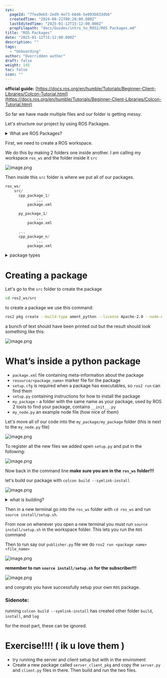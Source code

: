 ```yaml
---
sys:
  pageId: "7fea9eb5-2ed9-4e73-b6d6-5e093b833dbb"
  createdTime: "2024-08-21T00:28:00.000Z"
  lastEditedTime: "2025-01-12T15:12:00.000Z"
  propFilepath: "docs/Guides/intro_to_ROS2/ROS Packages.md"
title: "ROS Packages"
date: "2025-01-12T15:12:00.000Z"
description: ""
tags:
  - "Onboarding"
author: "Overridden author"
draft: false
weight: 145
toc: false
icon: ""
---
```


**official guide:** [https://docs.ros.org/en/humble/Tutorials/Beginner-Client-Libraries/Colcon-Tutorial.html](https://docs.ros.org/en/humble/Tutorials/Beginner-Client-Libraries/Colcon-Tutorial.html)

So far we have made multiple files and our folder is getting messy.

Let's structure our project by using ROS Packages.

<details>

<summary>What are ROS Packages?</summary>

ROS Packages are, as the name implies, packages of code that are highly sharable between ROS developers.

They consist of a folder, `package.xml` file, and source code

```python
      cpp_package_1/
		      ... imagine much code files here ..
          package.xml
```

</details>

First, we need to create a ROS workspace.

We do this by making 2 folders one inside another. I am calling my workspace `ros_ws` and the folder inside it `src`

![image.png](https://prod-files-secure.s3.us-west-2.amazonaws.com/d518164a-d88e-44d1-a4ee-3adb3bd8bce0/70706947-fd18-4537-a67b-e12946812d31/image.png?X-Amz-Algorithm=AWS4-HMAC-SHA256&X-Amz-Content-Sha256=UNSIGNED-PAYLOAD&X-Amz-Credential=ASIAZI2LB4667ECKUSVU%2F20250128%2Fus-west-2%2Fs3%2Faws4_request&X-Amz-Date=20250128T230725Z&X-Amz-Expires=3600&X-Amz-Security-Token=IQoJb3JpZ2luX2VjEHcaCXVzLXdlc3QtMiJHMEUCIQC4NDizMGSnswaONdgNSlW4jQDDDb%2BEtihFatNzfKjmuAIgOxU2xC6PJZGTzDUDTWABX3erT4G%2FM46B03RKaVMKlUcq%2FwMIfxAAGgw2Mzc0MjMxODM4MDUiDLlnU0JUXbIN28RjeyrcA3nR7Lv7sfIt5wEkQgHuDiRpUsAs0SGJngeH7HKmUWBXypCIwadUcaiyoNH3YHNZU%2BHpjhNvbsi5rHX0lHPNsGB9Z%2F0PI%2FJgQt95LXJ68WoCFpUT5JxIQpZIh72FbTSYtFIEIypxr6amDqIBCOS2ao%2FJDsuZlYBKMT0IQ1Ig%2BqEAXPrz5gyqmkfAf7%2B5NiEk2Hls9edZZmbN6vP1ZNlZ6eTQKf46oomcf6RFMsX3QiF8mKclzGp%2BShDO6WHO1i24aETaUunwRXUmMjTh4gfKknewLnvG2x%2BkpDm7KNzAahdgy8Lji3HzXsYFABlbkA%2FYR%2BIrYFB2JU28PDJIk8Z7OG30ZR%2Bj%2FjCV2vPD5g%2F53S7GFqwYgk6ownhZXvb8%2FkRsX2lyAna8DTmmszwvmOVADRrxQqfeUyHMr4Rd%2BMpQGGbeKIsVmlBbQe7taEOjSA7mam%2F7vNyM90QHWO%2BVv9mfTsOQ6W30DqjizB5s7Vq3p1QRw9p3ZX64YH4P1eC9X487TJV1egULsIHmVbQcqSRvH88mm3KGD49XYe97nAob4u2f0LFeMKiAwGv5v4NE55dZPpkLcqvP9YSPl3ofZnwgzH2bWqvsPHsbeRTkfm0EPod5fs8bIbglAuk9xiayMNOx5bwGOqUBWKhikHnmbCsYcLP0KYpysC0HQBBai9pcpMIdXDftAgYMIsplhICkD7ZB4BV%2B6nRFHR5Lr2z8NPKrEoGy5SN%2FjyONuSbtYTRncm6nD2O70E6M7PELIZ%2BRsIu8h%2FLqPThXy8KNBE0zb0o6eTSrkfMAVdSlWZFW9T%2B7qilvB9cryNC80hFzCl8gRWI%2FhNNoR%2F%2FcG7%2BHkWpwX647zZ456qxs7u5FIJej&X-Amz-Signature=7c4e2b58e649686cd6a63c1379c6458c4eb9ca728e91dacefa45a4976f0c17c6&X-Amz-SignedHeaders=host&x-id=GetObject)

Then inside this `src` folder is where we put all of our packages.

```python
ros_ws/
    src/
      cpp_package_1/
		      ...
          package.xml

      py_package_1/
		      ...
          package.xml

      ...
      cpp_package_n/
		      ...
          package.xml

```

<details>

<summary>package types</summary>

packages can be either `C++` or python.

the intern file structure is different for each but for this guide we will stick to creating python packages

</details>

# Creating a package

Let's go to the `src` folder to create the package

```bash
cd ros2_ws/src
```

to create a package we use this command:

```bash
ros2 pkg create --build-type ament_python --license Apache-2.0 --node-name my_node my_package
```

a bunch of text should have been printed out but the result should look something like this:

![image.png](https://prod-files-secure.s3.us-west-2.amazonaws.com/d518164a-d88e-44d1-a4ee-3adb3bd8bce0/e6cf1e3f-8512-4a3e-b131-079f800bf3e8/image.png?X-Amz-Algorithm=AWS4-HMAC-SHA256&X-Amz-Content-Sha256=UNSIGNED-PAYLOAD&X-Amz-Credential=ASIAZI2LB4667ECKUSVU%2F20250128%2Fus-west-2%2Fs3%2Faws4_request&X-Amz-Date=20250128T230725Z&X-Amz-Expires=3600&X-Amz-Security-Token=IQoJb3JpZ2luX2VjEHcaCXVzLXdlc3QtMiJHMEUCIQC4NDizMGSnswaONdgNSlW4jQDDDb%2BEtihFatNzfKjmuAIgOxU2xC6PJZGTzDUDTWABX3erT4G%2FM46B03RKaVMKlUcq%2FwMIfxAAGgw2Mzc0MjMxODM4MDUiDLlnU0JUXbIN28RjeyrcA3nR7Lv7sfIt5wEkQgHuDiRpUsAs0SGJngeH7HKmUWBXypCIwadUcaiyoNH3YHNZU%2BHpjhNvbsi5rHX0lHPNsGB9Z%2F0PI%2FJgQt95LXJ68WoCFpUT5JxIQpZIh72FbTSYtFIEIypxr6amDqIBCOS2ao%2FJDsuZlYBKMT0IQ1Ig%2BqEAXPrz5gyqmkfAf7%2B5NiEk2Hls9edZZmbN6vP1ZNlZ6eTQKf46oomcf6RFMsX3QiF8mKclzGp%2BShDO6WHO1i24aETaUunwRXUmMjTh4gfKknewLnvG2x%2BkpDm7KNzAahdgy8Lji3HzXsYFABlbkA%2FYR%2BIrYFB2JU28PDJIk8Z7OG30ZR%2Bj%2FjCV2vPD5g%2F53S7GFqwYgk6ownhZXvb8%2FkRsX2lyAna8DTmmszwvmOVADRrxQqfeUyHMr4Rd%2BMpQGGbeKIsVmlBbQe7taEOjSA7mam%2F7vNyM90QHWO%2BVv9mfTsOQ6W30DqjizB5s7Vq3p1QRw9p3ZX64YH4P1eC9X487TJV1egULsIHmVbQcqSRvH88mm3KGD49XYe97nAob4u2f0LFeMKiAwGv5v4NE55dZPpkLcqvP9YSPl3ofZnwgzH2bWqvsPHsbeRTkfm0EPod5fs8bIbglAuk9xiayMNOx5bwGOqUBWKhikHnmbCsYcLP0KYpysC0HQBBai9pcpMIdXDftAgYMIsplhICkD7ZB4BV%2B6nRFHR5Lr2z8NPKrEoGy5SN%2FjyONuSbtYTRncm6nD2O70E6M7PELIZ%2BRsIu8h%2FLqPThXy8KNBE0zb0o6eTSrkfMAVdSlWZFW9T%2B7qilvB9cryNC80hFzCl8gRWI%2FhNNoR%2F%2FcG7%2BHkWpwX647zZ456qxs7u5FIJej&X-Amz-Signature=47199fc626e85af3e3ee7b1fb869e910337fbc7fca36f2d337b8784b3f2a6cca&X-Amz-SignedHeaders=host&x-id=GetObject)

# What’s inside a python package

- `package.xml` file containing meta-information about the package
- `resource/<package_name>` marker file for the package
- `setup.cfg` is required when a package has executables, so `ros2 run` can find them
- `setup.py` containing instructions for how to install the package
- `my_package` - a folder with the same name as your package, used by ROS 2 tools to find your package, contains `__init__.py`
- `my_node.py` an example node file (how nice of them)

Let's move all of our code into the `my_package/my_package` folder (this is next to the `my_node.py` file)

![image.png](https://prod-files-secure.s3.us-west-2.amazonaws.com/d518164a-d88e-44d1-a4ee-3adb3bd8bce0/9ce58f11-0da9-4d3e-b86d-506a9685d378/image.png?X-Amz-Algorithm=AWS4-HMAC-SHA256&X-Amz-Content-Sha256=UNSIGNED-PAYLOAD&X-Amz-Credential=ASIAZI2LB4667ECKUSVU%2F20250128%2Fus-west-2%2Fs3%2Faws4_request&X-Amz-Date=20250128T230725Z&X-Amz-Expires=3600&X-Amz-Security-Token=IQoJb3JpZ2luX2VjEHcaCXVzLXdlc3QtMiJHMEUCIQC4NDizMGSnswaONdgNSlW4jQDDDb%2BEtihFatNzfKjmuAIgOxU2xC6PJZGTzDUDTWABX3erT4G%2FM46B03RKaVMKlUcq%2FwMIfxAAGgw2Mzc0MjMxODM4MDUiDLlnU0JUXbIN28RjeyrcA3nR7Lv7sfIt5wEkQgHuDiRpUsAs0SGJngeH7HKmUWBXypCIwadUcaiyoNH3YHNZU%2BHpjhNvbsi5rHX0lHPNsGB9Z%2F0PI%2FJgQt95LXJ68WoCFpUT5JxIQpZIh72FbTSYtFIEIypxr6amDqIBCOS2ao%2FJDsuZlYBKMT0IQ1Ig%2BqEAXPrz5gyqmkfAf7%2B5NiEk2Hls9edZZmbN6vP1ZNlZ6eTQKf46oomcf6RFMsX3QiF8mKclzGp%2BShDO6WHO1i24aETaUunwRXUmMjTh4gfKknewLnvG2x%2BkpDm7KNzAahdgy8Lji3HzXsYFABlbkA%2FYR%2BIrYFB2JU28PDJIk8Z7OG30ZR%2Bj%2FjCV2vPD5g%2F53S7GFqwYgk6ownhZXvb8%2FkRsX2lyAna8DTmmszwvmOVADRrxQqfeUyHMr4Rd%2BMpQGGbeKIsVmlBbQe7taEOjSA7mam%2F7vNyM90QHWO%2BVv9mfTsOQ6W30DqjizB5s7Vq3p1QRw9p3ZX64YH4P1eC9X487TJV1egULsIHmVbQcqSRvH88mm3KGD49XYe97nAob4u2f0LFeMKiAwGv5v4NE55dZPpkLcqvP9YSPl3ofZnwgzH2bWqvsPHsbeRTkfm0EPod5fs8bIbglAuk9xiayMNOx5bwGOqUBWKhikHnmbCsYcLP0KYpysC0HQBBai9pcpMIdXDftAgYMIsplhICkD7ZB4BV%2B6nRFHR5Lr2z8NPKrEoGy5SN%2FjyONuSbtYTRncm6nD2O70E6M7PELIZ%2BRsIu8h%2FLqPThXy8KNBE0zb0o6eTSrkfMAVdSlWZFW9T%2B7qilvB9cryNC80hFzCl8gRWI%2FhNNoR%2F%2FcG7%2BHkWpwX647zZ456qxs7u5FIJej&X-Amz-Signature=fcd01aa71579a361a3ac9d9ae07791a60ba5a11c15f4cad79f250e70da2390e6&X-Amz-SignedHeaders=host&x-id=GetObject)

To register all the new files we added open `setup.py` and put in the following:

![image.png](https://prod-files-secure.s3.us-west-2.amazonaws.com/d518164a-d88e-44d1-a4ee-3adb3bd8bce0/1cd7c262-4cae-4496-9d75-c178537d24a2/image.png?X-Amz-Algorithm=AWS4-HMAC-SHA256&X-Amz-Content-Sha256=UNSIGNED-PAYLOAD&X-Amz-Credential=ASIAZI2LB4667ECKUSVU%2F20250128%2Fus-west-2%2Fs3%2Faws4_request&X-Amz-Date=20250128T230725Z&X-Amz-Expires=3600&X-Amz-Security-Token=IQoJb3JpZ2luX2VjEHcaCXVzLXdlc3QtMiJHMEUCIQC4NDizMGSnswaONdgNSlW4jQDDDb%2BEtihFatNzfKjmuAIgOxU2xC6PJZGTzDUDTWABX3erT4G%2FM46B03RKaVMKlUcq%2FwMIfxAAGgw2Mzc0MjMxODM4MDUiDLlnU0JUXbIN28RjeyrcA3nR7Lv7sfIt5wEkQgHuDiRpUsAs0SGJngeH7HKmUWBXypCIwadUcaiyoNH3YHNZU%2BHpjhNvbsi5rHX0lHPNsGB9Z%2F0PI%2FJgQt95LXJ68WoCFpUT5JxIQpZIh72FbTSYtFIEIypxr6amDqIBCOS2ao%2FJDsuZlYBKMT0IQ1Ig%2BqEAXPrz5gyqmkfAf7%2B5NiEk2Hls9edZZmbN6vP1ZNlZ6eTQKf46oomcf6RFMsX3QiF8mKclzGp%2BShDO6WHO1i24aETaUunwRXUmMjTh4gfKknewLnvG2x%2BkpDm7KNzAahdgy8Lji3HzXsYFABlbkA%2FYR%2BIrYFB2JU28PDJIk8Z7OG30ZR%2Bj%2FjCV2vPD5g%2F53S7GFqwYgk6ownhZXvb8%2FkRsX2lyAna8DTmmszwvmOVADRrxQqfeUyHMr4Rd%2BMpQGGbeKIsVmlBbQe7taEOjSA7mam%2F7vNyM90QHWO%2BVv9mfTsOQ6W30DqjizB5s7Vq3p1QRw9p3ZX64YH4P1eC9X487TJV1egULsIHmVbQcqSRvH88mm3KGD49XYe97nAob4u2f0LFeMKiAwGv5v4NE55dZPpkLcqvP9YSPl3ofZnwgzH2bWqvsPHsbeRTkfm0EPod5fs8bIbglAuk9xiayMNOx5bwGOqUBWKhikHnmbCsYcLP0KYpysC0HQBBai9pcpMIdXDftAgYMIsplhICkD7ZB4BV%2B6nRFHR5Lr2z8NPKrEoGy5SN%2FjyONuSbtYTRncm6nD2O70E6M7PELIZ%2BRsIu8h%2FLqPThXy8KNBE0zb0o6eTSrkfMAVdSlWZFW9T%2B7qilvB9cryNC80hFzCl8gRWI%2FhNNoR%2F%2FcG7%2BHkWpwX647zZ456qxs7u5FIJej&X-Amz-Signature=c3d67c28b26ffa31c7895f1aba596c142ad77cadd99af8b5a0009690aa95518d&X-Amz-SignedHeaders=host&x-id=GetObject)

Now back in the command line **make sure you are in the** **`ros_ws`** **folder!!!**

let's build our package with `colcon build --symlink-install`

![image.png](https://prod-files-secure.s3.us-west-2.amazonaws.com/d518164a-d88e-44d1-a4ee-3adb3bd8bce0/2f2a0d27-b173-48fd-b189-5f5c0ce65619/image.png?X-Amz-Algorithm=AWS4-HMAC-SHA256&X-Amz-Content-Sha256=UNSIGNED-PAYLOAD&X-Amz-Credential=ASIAZI2LB4667ECKUSVU%2F20250128%2Fus-west-2%2Fs3%2Faws4_request&X-Amz-Date=20250128T230725Z&X-Amz-Expires=3600&X-Amz-Security-Token=IQoJb3JpZ2luX2VjEHcaCXVzLXdlc3QtMiJHMEUCIQC4NDizMGSnswaONdgNSlW4jQDDDb%2BEtihFatNzfKjmuAIgOxU2xC6PJZGTzDUDTWABX3erT4G%2FM46B03RKaVMKlUcq%2FwMIfxAAGgw2Mzc0MjMxODM4MDUiDLlnU0JUXbIN28RjeyrcA3nR7Lv7sfIt5wEkQgHuDiRpUsAs0SGJngeH7HKmUWBXypCIwadUcaiyoNH3YHNZU%2BHpjhNvbsi5rHX0lHPNsGB9Z%2F0PI%2FJgQt95LXJ68WoCFpUT5JxIQpZIh72FbTSYtFIEIypxr6amDqIBCOS2ao%2FJDsuZlYBKMT0IQ1Ig%2BqEAXPrz5gyqmkfAf7%2B5NiEk2Hls9edZZmbN6vP1ZNlZ6eTQKf46oomcf6RFMsX3QiF8mKclzGp%2BShDO6WHO1i24aETaUunwRXUmMjTh4gfKknewLnvG2x%2BkpDm7KNzAahdgy8Lji3HzXsYFABlbkA%2FYR%2BIrYFB2JU28PDJIk8Z7OG30ZR%2Bj%2FjCV2vPD5g%2F53S7GFqwYgk6ownhZXvb8%2FkRsX2lyAna8DTmmszwvmOVADRrxQqfeUyHMr4Rd%2BMpQGGbeKIsVmlBbQe7taEOjSA7mam%2F7vNyM90QHWO%2BVv9mfTsOQ6W30DqjizB5s7Vq3p1QRw9p3ZX64YH4P1eC9X487TJV1egULsIHmVbQcqSRvH88mm3KGD49XYe97nAob4u2f0LFeMKiAwGv5v4NE55dZPpkLcqvP9YSPl3ofZnwgzH2bWqvsPHsbeRTkfm0EPod5fs8bIbglAuk9xiayMNOx5bwGOqUBWKhikHnmbCsYcLP0KYpysC0HQBBai9pcpMIdXDftAgYMIsplhICkD7ZB4BV%2B6nRFHR5Lr2z8NPKrEoGy5SN%2FjyONuSbtYTRncm6nD2O70E6M7PELIZ%2BRsIu8h%2FLqPThXy8KNBE0zb0o6eTSrkfMAVdSlWZFW9T%2B7qilvB9cryNC80hFzCl8gRWI%2FhNNoR%2F%2FcG7%2BHkWpwX647zZ456qxs7u5FIJej&X-Amz-Signature=3d36467c1092fd196b38f1b58cbe66c46ecde21d1a5f4d34f524d9b3f3653b6d&X-Amz-SignedHeaders=host&x-id=GetObject)

<details>

<summary>what is building?</summary>

if you are a CS major at Rose-Hulman you will learn the answer to this in CSSE132

but TLDR; is it combines all the code files into one program that can be run easily 

</details>

Then in a new terminal go into the `ros_ws` folder with `cd ros_ws` and run `source install/setup.sh`. 

From now on whenever you open a new terminal you must run `source install/setup.sh` in the workspace folder. This lets you run the `ROS` command

Then to run say our `publisher.py` file we do `ros2 run <package name> <file_name>`

![image.png](https://prod-files-secure.s3.us-west-2.amazonaws.com/d518164a-d88e-44d1-a4ee-3adb3bd8bce0/4f4b1219-3a44-4632-aa0a-ce3471699f59/image.png?X-Amz-Algorithm=AWS4-HMAC-SHA256&X-Amz-Content-Sha256=UNSIGNED-PAYLOAD&X-Amz-Credential=ASIAZI2LB4667ECKUSVU%2F20250128%2Fus-west-2%2Fs3%2Faws4_request&X-Amz-Date=20250128T230725Z&X-Amz-Expires=3600&X-Amz-Security-Token=IQoJb3JpZ2luX2VjEHcaCXVzLXdlc3QtMiJHMEUCIQC4NDizMGSnswaONdgNSlW4jQDDDb%2BEtihFatNzfKjmuAIgOxU2xC6PJZGTzDUDTWABX3erT4G%2FM46B03RKaVMKlUcq%2FwMIfxAAGgw2Mzc0MjMxODM4MDUiDLlnU0JUXbIN28RjeyrcA3nR7Lv7sfIt5wEkQgHuDiRpUsAs0SGJngeH7HKmUWBXypCIwadUcaiyoNH3YHNZU%2BHpjhNvbsi5rHX0lHPNsGB9Z%2F0PI%2FJgQt95LXJ68WoCFpUT5JxIQpZIh72FbTSYtFIEIypxr6amDqIBCOS2ao%2FJDsuZlYBKMT0IQ1Ig%2BqEAXPrz5gyqmkfAf7%2B5NiEk2Hls9edZZmbN6vP1ZNlZ6eTQKf46oomcf6RFMsX3QiF8mKclzGp%2BShDO6WHO1i24aETaUunwRXUmMjTh4gfKknewLnvG2x%2BkpDm7KNzAahdgy8Lji3HzXsYFABlbkA%2FYR%2BIrYFB2JU28PDJIk8Z7OG30ZR%2Bj%2FjCV2vPD5g%2F53S7GFqwYgk6ownhZXvb8%2FkRsX2lyAna8DTmmszwvmOVADRrxQqfeUyHMr4Rd%2BMpQGGbeKIsVmlBbQe7taEOjSA7mam%2F7vNyM90QHWO%2BVv9mfTsOQ6W30DqjizB5s7Vq3p1QRw9p3ZX64YH4P1eC9X487TJV1egULsIHmVbQcqSRvH88mm3KGD49XYe97nAob4u2f0LFeMKiAwGv5v4NE55dZPpkLcqvP9YSPl3ofZnwgzH2bWqvsPHsbeRTkfm0EPod5fs8bIbglAuk9xiayMNOx5bwGOqUBWKhikHnmbCsYcLP0KYpysC0HQBBai9pcpMIdXDftAgYMIsplhICkD7ZB4BV%2B6nRFHR5Lr2z8NPKrEoGy5SN%2FjyONuSbtYTRncm6nD2O70E6M7PELIZ%2BRsIu8h%2FLqPThXy8KNBE0zb0o6eTSrkfMAVdSlWZFW9T%2B7qilvB9cryNC80hFzCl8gRWI%2FhNNoR%2F%2FcG7%2BHkWpwX647zZ456qxs7u5FIJej&X-Amz-Signature=21129aa4255717a1a12a23ad55bacfcdca55451de4a07c406dd7bc113097a3b1&X-Amz-SignedHeaders=host&x-id=GetObject)

**remember to run** **`source install/setup.sh`** **for the subscriber!!!**

![image.png](https://prod-files-secure.s3.us-west-2.amazonaws.com/d518164a-d88e-44d1-a4ee-3adb3bd8bce0/02121119-dad4-49ec-8356-c956108b4243/image.png?X-Amz-Algorithm=AWS4-HMAC-SHA256&X-Amz-Content-Sha256=UNSIGNED-PAYLOAD&X-Amz-Credential=ASIAZI2LB4667ECKUSVU%2F20250128%2Fus-west-2%2Fs3%2Faws4_request&X-Amz-Date=20250128T230725Z&X-Amz-Expires=3600&X-Amz-Security-Token=IQoJb3JpZ2luX2VjEHcaCXVzLXdlc3QtMiJHMEUCIQC4NDizMGSnswaONdgNSlW4jQDDDb%2BEtihFatNzfKjmuAIgOxU2xC6PJZGTzDUDTWABX3erT4G%2FM46B03RKaVMKlUcq%2FwMIfxAAGgw2Mzc0MjMxODM4MDUiDLlnU0JUXbIN28RjeyrcA3nR7Lv7sfIt5wEkQgHuDiRpUsAs0SGJngeH7HKmUWBXypCIwadUcaiyoNH3YHNZU%2BHpjhNvbsi5rHX0lHPNsGB9Z%2F0PI%2FJgQt95LXJ68WoCFpUT5JxIQpZIh72FbTSYtFIEIypxr6amDqIBCOS2ao%2FJDsuZlYBKMT0IQ1Ig%2BqEAXPrz5gyqmkfAf7%2B5NiEk2Hls9edZZmbN6vP1ZNlZ6eTQKf46oomcf6RFMsX3QiF8mKclzGp%2BShDO6WHO1i24aETaUunwRXUmMjTh4gfKknewLnvG2x%2BkpDm7KNzAahdgy8Lji3HzXsYFABlbkA%2FYR%2BIrYFB2JU28PDJIk8Z7OG30ZR%2Bj%2FjCV2vPD5g%2F53S7GFqwYgk6ownhZXvb8%2FkRsX2lyAna8DTmmszwvmOVADRrxQqfeUyHMr4Rd%2BMpQGGbeKIsVmlBbQe7taEOjSA7mam%2F7vNyM90QHWO%2BVv9mfTsOQ6W30DqjizB5s7Vq3p1QRw9p3ZX64YH4P1eC9X487TJV1egULsIHmVbQcqSRvH88mm3KGD49XYe97nAob4u2f0LFeMKiAwGv5v4NE55dZPpkLcqvP9YSPl3ofZnwgzH2bWqvsPHsbeRTkfm0EPod5fs8bIbglAuk9xiayMNOx5bwGOqUBWKhikHnmbCsYcLP0KYpysC0HQBBai9pcpMIdXDftAgYMIsplhICkD7ZB4BV%2B6nRFHR5Lr2z8NPKrEoGy5SN%2FjyONuSbtYTRncm6nD2O70E6M7PELIZ%2BRsIu8h%2FLqPThXy8KNBE0zb0o6eTSrkfMAVdSlWZFW9T%2B7qilvB9cryNC80hFzCl8gRWI%2FhNNoR%2F%2FcG7%2BHkWpwX647zZ456qxs7u5FIJej&X-Amz-Signature=e8fbed6bec8e587d4dbcd73bb4250386e84b632f30523fef610d4d5c249fd3a6&X-Amz-SignedHeaders=host&x-id=GetObject)

and congrats you have successfully setup your own `ROS` package.

### Sidenote:

running `colcon build --symlink-install` has created other folder `build`, `install`, and `log`

for the most part, these can be ignored.

# Exercise!!!! ( ik u love them )

- try running the server and client setup but with in the enviroment
- Create a new package called `server_client_pkg` and copy the `server.py` and `client.py` files in there. Then build and run the two files.
